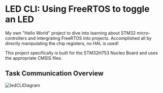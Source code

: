 # LED CLI: Using FreeRTOS to toggle an LED
My own "Hello World" project to dive into learning about STM32 micro-controllers and intergrating FreeRTOS into projects. Accomplished all by directly manipulating the chip registers, no HAL is used! 

This project specifically is built for the STM32H753 Nucleo Board and uses the appropriate CMSIS files.

## Task Communication Overview
![ledCLIDiagram](https://github.com/user-attachments/assets/b2d141ef-5fec-4cb2-b1bb-0754bcd09de4)
